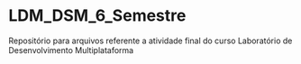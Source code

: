 # LDM_DSM_6_Semestre
Repositório para arquivos referente a atividade final do curso Laboratório de Desenvolvimento Multiplataforma
